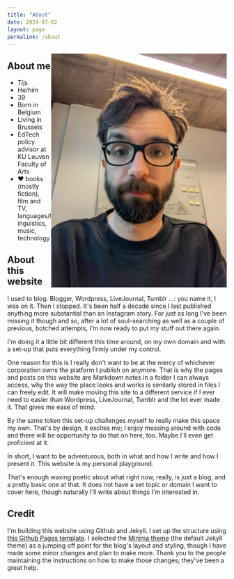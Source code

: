```yaml
---
title: "About"
date: 2024-07-02
layout: page
permalink: /about
---
```


<p><img src="docs/assets/images/about.jpg" style="float: right; width: 80%;" /></p>

## About me

- Tijs
- He/him
- 39
- Born in Belgium
- Living in Brussels
- EdTech policy advisor at KU Leuven Faculty of Arts
- &#9829; books (mostly fiction), film and TV, languages/linguistics, music, technology

## About this website
I used to blog. Blogger, Wordpress, LiveJournal, Tumblr ...: you name it, I was on it. Then I stopped. It's been half a decade since I last published anything more substantial than an Instagram story. For just as long I've been missing it though and so, after a lot of soul-searching as well as a couple of previous, botched attempts, I'm now ready to put my stuff out there again.

I'm doing it a little bit different this time around, on my own domain and with a set-up that puts everything firmly under my control. 

One reason for this is I really don't want to be at the mercy of whichever corporation owns the platform I publish on anymore. That is why the pages and posts on this website are Markdown notes in a folder I can always access, why the way the place looks and works is similarly stored in files I can freely edit. It will make moving this site to a different service if I ever need to easier than Wordpress, LiveJournal, Tumblr and the lot ever made it. That gives me ease of mind.

By the same token this set-up challenges myself to really make this space my own. That's by design, it excites me; I enjoy messing around with code and there will be opportunity to do that on here, too. Maybe I'll even get proficient at it. 

In short, I want to be adventurous, both in what and how I write and how I present it. This website is my personal playground.

That's enough waxing poetic about what right now, really, is just a blog, and a pretty basic one at that. It does not have a set topic or domain I want to cover here, though naturally I'll write about things I'm interested in.

## Credit
I'm building this website using Github and Jekyll. I set up the structure using [this Github Pages template](https://github.com/skills/github-pages). I selected the [Minima theme](https://github.com/jekyll/minima) (the default Jekyll theme) as a jumping off point for the blog's layout and styling, though I have made some minor changes and plan to make more. Thank you to the people maintaining the instructions on how to make those changes; they've been a great help.
